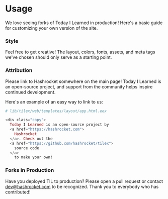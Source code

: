 # Usage

We love seeing forks of Today I Learned in production! Here's a basic guide
for customizing your own version of the site.

### Style

Feel free to get creative! The layout, colors, fonts, assets, and meta tags
we've chosen should only serve as a starting point.

### Attribution

Please link to Hashrocket somewhere on the main page! Today I Learned is an
open-source project, and support from the community helps inspire continued
development.

Here's an example of an easy way to link to us:

```elixir
# lib/tilex/web/templates/layout/app.html.eex

<div class="copy">
  Today I Learned is an open-source project by
  <a href="https://hashrocket.com">
    Hashrocket
  </a>. Check out the
  <a href="https://github.com/hashrocket/tilex">
    source code
  </a>
    to make your own!
```

### Forks in Production

Have you deployed TIL to production? Please open a pull request or contact
dev@hashrocket.com to be recognized.  Thank you to everybody who has
contributed!

